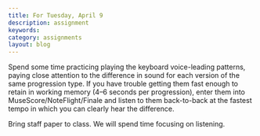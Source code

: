 ```yaml
---
title: For Tuesday, April 9
description: assignment
keywords: 
category: assignments
layout: blog
---
```


Spend some time practicing playing the keyboard voice-leading patterns, paying close attention to the difference in sound for each version of the same progression type. If you have trouble getting them fast enough to retain in working memory (4–6 seconds per progression), enter them into MuseScore/NoteFlight/Finale and listen to them back-to-back at the fastest tempo in which you can clearly hear the difference.

Bring staff paper to class. We will spend time focusing on listening.